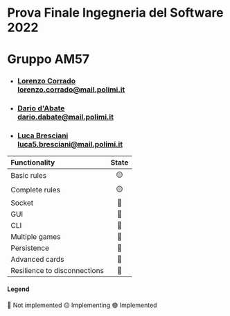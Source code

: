 # Prova Finale Ingegneria del Software 2022
# Gruppo AM57
- ### [Lorenzo Corrado](https://github.com/Lerrylore)<br/>lorenzo.corrado@mail.polimi.it 
- ### [Dario d'Abate](https://github.com/DariodAbate)<br/>dario.dabate@mail.polimi.it
- ### [Luca Bresciani](https://github.com/BrescianiLuca)<br/>luca5.bresciani@mail.polimi.it

| Functionality                   |                       State                        |
|:--------------------------------|:--------------------------------------------------:|
| Basic rules                     | 🟡 |
| Complete rules                  | 🟡 |
| Socket                          | 🔴 |
| GUI                             | 🔴 |
| CLI                             | 🔴 |
| Multiple games                  | 🔴 |
| Persistence                     | 🔴 |
| Advanced cards                  | 🔴 |
| Resilience to disconnections    | 🔴 |

#### Legend
🔴 Not implemented
🟡 Implementing
🟢 Implemented
